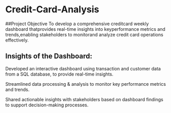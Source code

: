 # Credit-Card-Analysis
##Project Objective
To develop a comprehensive creditcard weekly dashboard thatprovides real-time insights into keyperformance metrics and trends,enabling stakeholders to monitorand analyze credit card operations effectively.

## Insights of the Dashboard:

Developed an interactive dashboard using
transaction and customer data from a SQL database,
to provide real-time insights.

Streamlined data processing & analysis to monitor
key performance metrics and trends.

Shared actionable insights with stakeholders based
on dashboard findings to support decision-making
processes.
